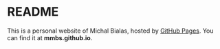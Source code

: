 # README

This is a personal website of Michal Bialas, hosted by [GitHub Pages]. You can find it at **mmbs.github.io**. 

[GitHub Pages]:https://pages.github.com/

